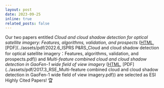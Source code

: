 ```yaml
---
layout: post
date: 2023-09-25
inline: true
related_posts: false
---
```


Our two papers entitled *Cloud and cloud shadow detection for optical satellite imagery: Features, algorithms, validation, and prospects* ([HTML](https://doi.org/10.1016/j.isprsjprs.2022.03.020), [PDF](../assets/pdf/2022.6_ISPRS P&RS_Cloud and cloud shadow detection for optical satellite imagery：Features, algorithms, validation, and prospects.pdf)) and *Multi-feature combined cloud and cloud shadow detection in GaoFen-1 wide field of view imagery* ([HTML](https://doi.org/10.1016/j.rse.2017.01.026), [PDF](../assets/pdf/2017.3_RSE_Multi-feature combined cloud and cloud shadow detection in GaoFen-1 wide field of view imagery.pdf)) are selected as ESI Highly Cited Papers! :trophy:
